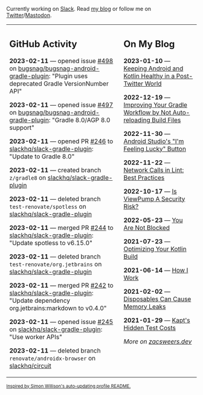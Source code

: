 Currently working on [Slack](https://slack.com/). Read [my blog](https://zacsweers.dev/) or follow me on [Twitter](https://twitter.com/ZacSweers)/[Mastodon](https://hachyderm.io/@ZacSweers).

<table><tr><td valign="top" width="60%">

## GitHub Activity
<!-- githubActivity starts -->
**2023-02-11** — opened issue [#498](https://github.com/bugsnag/bugsnag-android-gradle-plugin/issues/498) on [bugsnag/bugsnag-android-gradle-plugin](https://github.com/bugsnag/bugsnag-android-gradle-plugin): "Plugin uses deprecated Gradle VersionNumber API"

**2023-02-11** — opened issue [#497](https://github.com/bugsnag/bugsnag-android-gradle-plugin/issues/497) on [bugsnag/bugsnag-android-gradle-plugin](https://github.com/bugsnag/bugsnag-android-gradle-plugin): "Gradle 8.0/AGP 8.0 support"

**2023-02-11** — opened PR [#246](https://github.com/slackhq/slack-gradle-plugin/pull/246) to [slackhq/slack-gradle-plugin](https://github.com/slackhq/slack-gradle-plugin): "Update to Gradle 8.0"

**2023-02-11** — created branch `z/gradle8` on [slackhq/slack-gradle-plugin](https://github.com/slackhq/slack-gradle-plugin)

**2023-02-11** — deleted branch `test-renovate/spotless` on [slackhq/slack-gradle-plugin](https://github.com/slackhq/slack-gradle-plugin)

**2023-02-11** — merged PR [#244](https://github.com/slackhq/slack-gradle-plugin/pull/244) to [slackhq/slack-gradle-plugin](https://github.com/slackhq/slack-gradle-plugin): "Update spotless to v6.15.0"

**2023-02-11** — deleted branch `test-renovate/org.jetbrains` on [slackhq/slack-gradle-plugin](https://github.com/slackhq/slack-gradle-plugin)

**2023-02-11** — merged PR [#242](https://github.com/slackhq/slack-gradle-plugin/pull/242) to [slackhq/slack-gradle-plugin](https://github.com/slackhq/slack-gradle-plugin): "Update dependency org.jetbrains:markdown to v0.4.0"

**2023-02-11** — opened issue [#245](https://github.com/slackhq/slack-gradle-plugin/issues/245) on [slackhq/slack-gradle-plugin](https://github.com/slackhq/slack-gradle-plugin): "Use worker APIs"

**2023-02-11** — deleted branch `renovate/androidx-browser` on [slackhq/circuit](https://github.com/slackhq/circuit)
<!-- githubActivity ends -->
</td><td valign="top" width="40%">

## On My Blog
<!-- blog starts -->
**2023-01-10** — [Keeping Android and Kotlin Healthy in a Post-Twitter World](https://www.zacsweers.dev/keeping-android-healthy/)

**2022-12-19** — [Improving Your Gradle Workflow by Not Auto-reloading Build Files](https://www.zacsweers.dev/improving-your-workflow-by-not-auto-reloading-build-files/)

**2022-11-30** — [Android Studio's "I'm Feeling Lucky" Button](https://www.zacsweers.dev/android-studios-im-feeling-lucky-button/)

**2022-11-22** — [Network Calls in Lint: Best Practices](https://www.zacsweers.dev/network-calls-in-lint-best-practices/)

**2022-10-17** — [Is ViewPump A Security Risk?](https://www.zacsweers.dev/is-viewpump-a-security-risk/)

**2022-05-23** — [You Are Not Blocked](https://www.zacsweers.dev/you-are-not-blocked/)

**2021-07-23** — [Optimizing Your Kotlin Build](https://www.zacsweers.dev/optimizing-your-kotlin-build/)

**2021-06-14** — [How I Work](https://www.zacsweers.dev/how-i-work/)

**2021-02-02** — [Disposables Can Cause Memory Leaks](https://www.zacsweers.dev/disposables-can-cause-memory-leaks/)

**2021-01-29** — [Kapt's Hidden Test Costs](https://www.zacsweers.dev/kapts-hidden-test-costs/)
<!-- blog ends -->
_More on [zacsweers.dev](https://zacsweers.dev/)_
</td></tr></table>

<sub><a href="https://simonwillison.net/2020/Jul/10/self-updating-profile-readme/">Inspired by Simon Willison's auto-updating profile README.</a></sub>